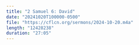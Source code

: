 ```yaml
---
title: "2 Samuel 6: David"
date: "20241020T100000-0500"
file: "https://cflcn.org/sermons/2024-10-20.m4a"
length: "12428238"
duration: "27:05"
---
```


